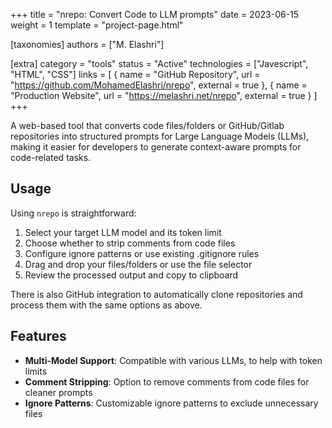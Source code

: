 +++
title = "nrepo: Convert Code to LLM prompts"
date = 2023-06-15
weight = 1
template = "project-page.html"

[taxonomies]
authors = ["M. Elashri"]

[extra]
category = "tools"
status = "Active"
technologies = ["Javescript", "HTML", "CSS"]
links = [
    { name = "GitHub Repository", url = "https://github.com/MohamedElashri/nrepo", external = true },
    { name = "Production Website", url = "https://melashri.net/nrepo", external = true }
]
+++


A web-based tool that converts code files/folders or GitHub/Gitlab repositories into structured prompts for Large Language Models (LLMs), making it easier for developers to generate context-aware prompts for code-related tasks.

## Usage

Using `nrepo` is straightforward:

1. Select your target LLM model and its token limit
2. Choose whether to strip comments from code files
3. Configure ignore patterns or use existing .gitignore rules
4. Drag and drop your files/folders or use the file selector
5. Review the processed output and copy to clipboard

There is also GitHub integration to automatically clone repositories and process them with the same options as above.

## Features

- **Multi-Model Support**: Compatible with various LLMs, to help with token limits
- **Comment Stripping**: Option to remove comments from code files for cleaner prompts
- **Ignore Patterns**: Customizable ignore patterns to exclude unnecessary files
